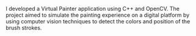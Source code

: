 I developed a Virtual Painter application using C++ and OpenCV. The project aimed to simulate the painting experience on a digital platform by using computer vision techniques to detect the colors and position of the brush strokes.
